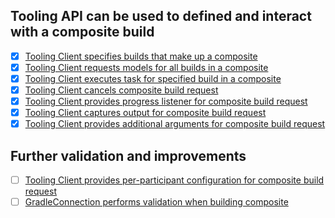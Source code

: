 ## Tooling API can be used to defined and interact with a composite build

- [x] [Tooling Client specifies builds that make up a composite](define-composite.md)
- [x] [Tooling Client requests models for all builds in a composite](request-models.md)
- [x] [Tooling Client executes task for specified build in a composite](execute-task.md)
- [x] [Tooling Client cancels composite build request](cancel-request.md)
- [x] [Tooling Client provides progress listener for composite build request](progress-listener.md)
- [x] [Tooling Client captures output for composite build request](capture-output.md)
- [x] [Tooling Client provides additional arguments for composite build request](provide-arguments.md)

## Further validation and improvements

- [ ] [Tooling Client provides per-participant configuration for composite build request](per-participant-configuration.md)
- [ ] [GradleConnection performs validation when building composite](composite-validation.md)

